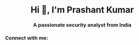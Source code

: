 <h1 align="center">Hi 👋, I'm Prashant Kumar</h1>
<h3 align="center">A passionate security analyst from India</h3>

<h3 align="left">Connect with me:</h3>
<p align="left">
</p>
